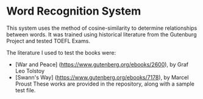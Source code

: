 # Word Recognition System
This system uses the method of cosine-similarity to determine relationships between words. It was trained using historical literature from the Gutenburg Project and tested TOEFL Exams.

The literature I used to test the books were:
  - [War and Peace] (https://www.gutenberg.org/ebooks/2600), by Graf Leo Tolstoy
  - [Swann's Way] (https://www.gutenberg.org/ebooks/7178), by Marcel Proust
These works are provided in the repository, along with a sample test file.
